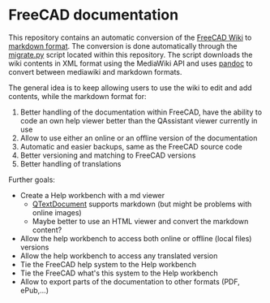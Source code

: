 # FreeCAD documentation

This repository contains an automatic conversion of the [FreeCAD Wiki][Wiki] to [markdown format](https://en.wikipedia.org/wiki/Markdown). The conversion is done automatically through the [migrate.py](./migrate.py) script located within this repository. The script downloads the wiki contents in XML format using the MediaWiki API and uses [pandoc](https://pandoc.org/) to convert between mediawiki and markdown formats.

The general idea is to keep allowing users to use the wiki to edit and add contents, while the markdown format for:

1. Better handling of the documentation within FreeCAD, have the ability to code an own help viewer better than the QAssistant viewer currently in use
2. Allow to use either an online or an offline version of the documentation
3. Automatic and easier backups, same as the FreeCAD source code
4. Better versioning and matching to FreeCAD versions
5. Better handling of translations

Further goals:

* Create a Help workbench with a md viewer
    * [QTextDocument](https://doc.qt.io/qtforpython-5/PySide2/QtGui/QTextDocument.html#PySide2.QtGui.PySide2.QtGui.QTextDocument.setMarkdown) supports markdown (but might be problems with online images)
    * Maybe better to use an HTML viewer and convert the markdown content?
* Allow the help workbench to access both online or offline (local files) versions
* Allow the help workbench to access any translated version
* Tie the FreeCAD help system to the Help workbench
* Tie the FreeCAD what's this system to the Help workbench
* Allow to export parts of the documentation to other formats (PDF, ePub,...)


[Wiki]: https://wiki.freecad.org